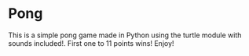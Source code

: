# Pong
This is a simple pong game made in Python using the turtle module with sounds included!. First one to 11 points wins! Enjoy!
